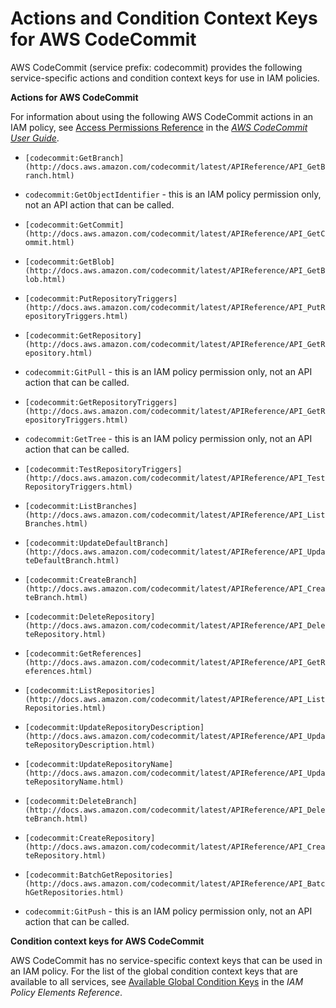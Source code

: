# Actions and Condition Context Keys for AWS CodeCommit<a name="list_codecommit"></a>

AWS CodeCommit \(service prefix: codecommit\) provides the following service\-specific actions and condition context keys for use in IAM policies\.

**Actions for AWS CodeCommit**

For information about using the following AWS CodeCommit actions in an IAM policy, see [Access Permissions Reference](http://docs.aws.amazon.com/codecommit/latest/userguide/access-permissions.html) in the *[AWS CodeCommit User Guide](http://docs.aws.amazon.com/codecommit/latest/userguide/)*\.

+ `[codecommit:GetBranch](http://docs.aws.amazon.com/codecommit/latest/APIReference/API_GetBranch.html)`

+ `codecommit:GetObjectIdentifier` \- this is an IAM policy permission only, not an API action that can be called\.

+ `[codecommit:GetCommit](http://docs.aws.amazon.com/codecommit/latest/APIReference/API_GetCommit.html)`

+ `[codecommit:GetBlob](http://docs.aws.amazon.com/codecommit/latest/APIReference/API_GetBlob.html)`

+ `[codecommit:PutRepositoryTriggers](http://docs.aws.amazon.com/codecommit/latest/APIReference/API_PutRepositoryTriggers.html)`

+ `[codecommit:GetRepository](http://docs.aws.amazon.com/codecommit/latest/APIReference/API_GetRepository.html)`

+ `codecommit:GitPull` \- this is an IAM policy permission only, not an API action that can be called\.

+ `[codecommit:GetRepositoryTriggers](http://docs.aws.amazon.com/codecommit/latest/APIReference/API_GetRepositoryTriggers.html)`

+ `codecommit:GetTree` \- this is an IAM policy permission only, not an API action that can be called\.

+ `[codecommit:TestRepositoryTriggers](http://docs.aws.amazon.com/codecommit/latest/APIReference/API_TestRepositoryTriggers.html)`

+ `[codecommit:ListBranches](http://docs.aws.amazon.com/codecommit/latest/APIReference/API_ListBranches.html)`

+ `[codecommit:UpdateDefaultBranch](http://docs.aws.amazon.com/codecommit/latest/APIReference/API_UpdateDefaultBranch.html)`

+ `[codecommit:CreateBranch](http://docs.aws.amazon.com/codecommit/latest/APIReference/API_CreateBranch.html)`

+ `[codecommit:DeleteRepository](http://docs.aws.amazon.com/codecommit/latest/APIReference/API_DeleteRepository.html)`

+ `[codecommit:GetReferences](http://docs.aws.amazon.com/codecommit/latest/APIReference/API_GetReferences.html)`

+ `[codecommit:ListRepositories](http://docs.aws.amazon.com/codecommit/latest/APIReference/API_ListRepositories.html)`

+ `[codecommit:UpdateRepositoryDescription](http://docs.aws.amazon.com/codecommit/latest/APIReference/API_UpdateRepositoryDescription.html)`

+ `[codecommit:UpdateRepositoryName](http://docs.aws.amazon.com/codecommit/latest/APIReference/API_UpdateRepositoryName.html)`

+ `[codecommit:DeleteBranch](http://docs.aws.amazon.com/codecommit/latest/APIReference/API_DeleteBranch.html)`

+ `[codecommit:CreateRepository](http://docs.aws.amazon.com/codecommit/latest/APIReference/API_CreateRepository.html)`

+ `[codecommit:BatchGetRepositories](http://docs.aws.amazon.com/codecommit/latest/APIReference/API_BatchGetRepositories.html)`

+ `codecommit:GitPush` \- this is an IAM policy permission only, not an API action that can be called\.

**Condition context keys for AWS CodeCommit**

AWS CodeCommit has no service\-specific context keys that can be used in an IAM policy\. For the list of the global condition context keys that are available to all services, see [Available Global Condition Keys](reference_policies_condition-keys.md#AvailableKeys) in the *IAM Policy Elements Reference*\.